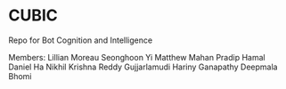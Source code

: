 # CUBIC
Repo for Bot Cognition and Intelligence

Members:
Lillian Moreau 
Seonghoon Yi
Matthew Mahan
Pradip Hamal
Daniel Ha
Nikhil Krishna Reddy Gujjarlamudi
Hariny Ganapathy 
Deepmala Bhomi
